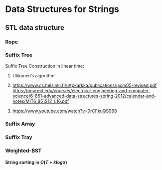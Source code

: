 # Data Structures for Strings

## STL data structure
### Rope

### Suffix Tree 
Suffix Tree Construction in linear time:

1. Ukkonen’s algorithm
2. https://www.cs.helsinki.fi/u/tpkarkka/publications/jacm05-revised.pdf
   https://ocw.mit.edu/courses/electrical-engineering-and-computer-science/6-851-advanced-data-structures-spring-2012/calendar-and-notes/MIT6_851S12_L16.pdf
   
3. https://www.youtube.com/watch?v=0rCFkuQS968

### Suffix Array
### Suffix Tray
### Weighted-BST
#### String sorting in $O(T+klog\sigma)$


